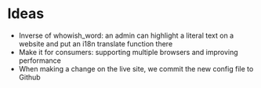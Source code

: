 Ideas
===================

* Inverse of whowish_word: an admin can highlight a literal text on a website and put an i18n translate function there
* Make it for consumers: supporting multiple browsers and improving performance
* When making a change on the live site, we commit the new config file to Github
